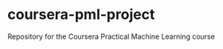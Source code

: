coursera-pml-project
====================

Repository for the Coursera Practical Machine Learning course

